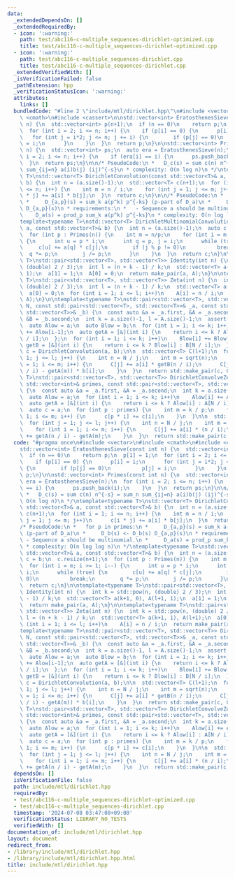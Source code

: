```yaml
---
data:
  _extendedDependsOn: []
  _extendedRequiredBy:
  - icon: ':warning:'
    path: test/abc116-c-multiple_sequences-dirichlet-optimized.cpp
    title: test/abc116-c-multiple_sequences-dirichlet-optimized.cpp
  - icon: ':warning:'
    path: test/abc116-c-multiple_sequences-dirichlet.cpp
    title: test/abc116-c-multiple_sequences-dirichlet.cpp
  _extendedVerifiedWith: []
  _isVerificationFailed: false
  _pathExtension: hpp
  _verificationStatusIcon: ':warning:'
  attributes:
    links: []
  bundledCode: "#line 2 \"include/mtl/dirichlet.hpp\"\n#include <vector>\n#include\
    \ <cmath>\n#include <cassert>\n\nstd::vector<int> EratosthenesSieve(const int\
    \ n) {\n  std::vector<int> p(n+1);\n  if (n == 0)\n    return p;\n  p[1] = 1;\n\
    \  for (int i = 2; i <= n; i++) {\n    if (p[i] == 0) {\n      p[i] = i;\n   \
    \   for (int j = i*2; j <= n; j += i) {\n        if (p[j] == 0)\n          p[j]\
    \ = i;\n      }\n    }\n  }\n  return p;\n}\n\nstd::vector<int> Primes(const int\
    \ n) {\n  std::vector<int> ps;\n  auto era = EratosthenesSieve(n);\n  for (int\
    \ i = 2; i <= n; i++) {\n    if (era[i] == i) {\n      ps.push_back(i);\n    }\n\
    \  }\n  return ps;\n}\n\n/* PseudoCode:\n *   D_c(s) = sum c(n) n^{-s} = sum_n\
    \ sum_{ij=n} a(i)b(j) (ij)^{-s}\n * complexity: O(n log n)\n */\ntemplate<typename\
    \ T>\nstd::vector<T> DirichletConvolution(const std::vector<T>& a, const std::vector<T>&\
    \ b) {\n  int n = (a.size()-1);\n  std::vector<T> c(n+1);\n  for (int i = 1; i\
    \ <= n; i++) {\n    int m = n / i;\n    for (int j = 1; j <= m; j++)\n      c[i\
    \ * j] += a[i] * b[j];\n  }\n  return c;\n}\n\n/* PseudoCode:\n *   for p in primes:\n\
    \ *     D_{a,p}(s) = sum_k a(p^k) p^{-ks} (p-part of D_a)\n *     D_b(s) <- D_b(s)\
    \ D_{a,p}(s)\n * requirements:\n *   - Sequence a should be multinomial.\n * \
    \    D_a(s) = prod_p sum_k a(p^k) p^{-ks}\n * complexity: O(n log log n)\n */\n\
    template<typename T>\nstd::vector<T> DirichletMultinomialConvolution(const std::vector<T>&\
    \ a, const std::vector<T>& b) {\n  int n = (a.size()-1);\n  auto c = b;\n  c.resize(n+1);\n\
    \  for (int p : Primes(n)) {\n    int m = n/p;\n    for (int i = m; i >= 1; i--)\
    \ {\n      int u = p * i;\n      int q = p, j = i;\n      while (true) {\n   \
    \     c[u] += a[q] * c[j];\n        if (j % p != 0)\n          break;\n      \
    \  q *= p;\n        j /= p;\n      }\n    }\n  }\n  return c;\n}\n\ntemplate<typename\
    \ T>\nstd::pair<std::vector<T>, std::vector<T>> Identity(int n) {\n  int k = std::pow(n,\
    \ (double) 2 / 3);\n  int l = (n + k - 1) / k;\n  std::vector<T> a(k+1, 0), A(l+1,\
    \ 1);\n  a[1] = 1;\n  A[0] = 0;\n  return make_pair(a, A);\n}\n\ntemplate<typename\
    \ T>\nstd::pair<std::vector<T>, std::vector<T>> Zeta(int n) {\n  int k = std::pow(n,\
    \ (double) 2 / 3);\n  int l = (n + k - 1) / k;\n  std::vector<T> a(k+1, 1), A(l+1);\n\
    \  a[0] = 0;\n  for (int i = 1; i <= l; i++)\n    A[i] = n / i;\n  return make_pair(a,\
    \ A);\n}\n\ntemplate<typename T>\nstd::pair<std::vector<T>, std::vector<T>> DirichletConvolveOptimal(int\
    \ N, const std::pair<std::vector<T>, std::vector<T>>& _a, const std::pair<std::vector<T>,\
    \ std::vector<T>>& _b) {\n  const auto &a = _a.first, &A = _a.second, &b = _b.first,\
    \ &B = _b.second;\n  int k = a.size()-1, l = A.size()-1;\n  assert(k * l >= N);\n\
    \  auto Alow = a;\n  auto Blow = b;\n  for (int i = 1; i <= k; i++)\n    Alow[i]\
    \ += Alow[i-1];\n  auto getA = [&](int i) {\n    return i <= k ? Alow[i] : A[N\
    \ / i];\n  };\n  for (int i = 1; i <= k; i++)\n    Blow[i] += Blow[i-1];\n  auto\
    \ getB = [&](int i) {\n    return i <= k ? Blow[i] : B[N / i];\n  };\n\n  auto\
    \ c = DirichletConvolution(a, b);\n\n  std::vector<T> C(l+1);\n  for (int j =\
    \ 1; j <= l; j++) {\n    int n = N / j;\n    int m = sqrt(n);\n    for (int i\
    \ = 1; i <= m; i++) {\n      C[j] += a[i] * getB(n / i);\n      C[j] += (getA(n\
    \ / i) - getA(m)) * b[i];\n    }\n  }\n  return std::make_pair(c, C);\n}\n\ntemplate<typename\
    \ T>\nstd::pair<std::vector<T>, std::vector<T>> DirichletConvolveZeta(int N, const\
    \ std::vector<int>& primes, const std::pair<std::vector<T>, std::vector<T>>& _a)\
    \ {\n  const auto &a = _a.first, &A = _a.second;\n  int k = a.size()-1, l = A.size()-1;\n\
    \  auto Alow = a;\n  for (int i = 1; i <= k; i++)\n    Alow[i] += Alow[i-1];\n\
    \  auto getA = [&](int i) {\n    return i <= k ? Alow[i] : A[N / i];\n  };\n\n\
    \  auto c = a;\n  for (int p : primes) {\n    int m = k / p;\n    for (int i =\
    \ 1; i <= m; i++) {\n      c[p * i] += c[i];\n    }\n  }\n\n  std::vector<T> C(l+1);\n\
    \  for (int j = 1; j <= l; j++) {\n    int n = N / j;\n    int m = std::sqrt(n);\n\
    \    for (int i = 1; i <= m; i++) {\n      C[j] += a[i] * (n / i);\n      C[j]\
    \ += getA(n / i) - getA(m);\n    }\n  }\n  return std::make_pair(c, C);\n}\n"
  code: "#pragma once\n#include <vector>\n#include <cmath>\n#include <cassert>\n\n\
    std::vector<int> EratosthenesSieve(const int n) {\n  std::vector<int> p(n+1);\n\
    \  if (n == 0)\n    return p;\n  p[1] = 1;\n  for (int i = 2; i <= n; i++) {\n\
    \    if (p[i] == 0) {\n      p[i] = i;\n      for (int j = i*2; j <= n; j += i)\
    \ {\n        if (p[j] == 0)\n          p[j] = i;\n      }\n    }\n  }\n  return\
    \ p;\n}\n\nstd::vector<int> Primes(const int n) {\n  std::vector<int> ps;\n  auto\
    \ era = EratosthenesSieve(n);\n  for (int i = 2; i <= n; i++) {\n    if (era[i]\
    \ == i) {\n      ps.push_back(i);\n    }\n  }\n  return ps;\n}\n\n/* PseudoCode:\n\
    \ *   D_c(s) = sum c(n) n^{-s} = sum_n sum_{ij=n} a(i)b(j) (ij)^{-s}\n * complexity:\
    \ O(n log n)\n */\ntemplate<typename T>\nstd::vector<T> DirichletConvolution(const\
    \ std::vector<T>& a, const std::vector<T>& b) {\n  int n = (a.size()-1);\n  std::vector<T>\
    \ c(n+1);\n  for (int i = 1; i <= n; i++) {\n    int m = n / i;\n    for (int\
    \ j = 1; j <= m; j++)\n      c[i * j] += a[i] * b[j];\n  }\n  return c;\n}\n\n\
    /* PseudoCode:\n *   for p in primes:\n *     D_{a,p}(s) = sum_k a(p^k) p^{-ks}\
    \ (p-part of D_a)\n *     D_b(s) <- D_b(s) D_{a,p}(s)\n * requirements:\n *  \
    \ - Sequence a should be multinomial.\n *     D_a(s) = prod_p sum_k a(p^k) p^{-ks}\n\
    \ * complexity: O(n log log n)\n */\ntemplate<typename T>\nstd::vector<T> DirichletMultinomialConvolution(const\
    \ std::vector<T>& a, const std::vector<T>& b) {\n  int n = (a.size()-1);\n  auto\
    \ c = b;\n  c.resize(n+1);\n  for (int p : Primes(n)) {\n    int m = n/p;\n  \
    \  for (int i = m; i >= 1; i--) {\n      int u = p * i;\n      int q = p, j =\
    \ i;\n      while (true) {\n        c[u] += a[q] * c[j];\n        if (j % p !=\
    \ 0)\n          break;\n        q *= p;\n        j /= p;\n      }\n    }\n  }\n\
    \  return c;\n}\n\ntemplate<typename T>\nstd::pair<std::vector<T>, std::vector<T>>\
    \ Identity(int n) {\n  int k = std::pow(n, (double) 2 / 3);\n  int l = (n + k\
    \ - 1) / k;\n  std::vector<T> a(k+1, 0), A(l+1, 1);\n  a[1] = 1;\n  A[0] = 0;\n\
    \  return make_pair(a, A);\n}\n\ntemplate<typename T>\nstd::pair<std::vector<T>,\
    \ std::vector<T>> Zeta(int n) {\n  int k = std::pow(n, (double) 2 / 3);\n  int\
    \ l = (n + k - 1) / k;\n  std::vector<T> a(k+1, 1), A(l+1);\n  a[0] = 0;\n  for\
    \ (int i = 1; i <= l; i++)\n    A[i] = n / i;\n  return make_pair(a, A);\n}\n\n\
    template<typename T>\nstd::pair<std::vector<T>, std::vector<T>> DirichletConvolveOptimal(int\
    \ N, const std::pair<std::vector<T>, std::vector<T>>& _a, const std::pair<std::vector<T>,\
    \ std::vector<T>>& _b) {\n  const auto &a = _a.first, &A = _a.second, &b = _b.first,\
    \ &B = _b.second;\n  int k = a.size()-1, l = A.size()-1;\n  assert(k * l >= N);\n\
    \  auto Alow = a;\n  auto Blow = b;\n  for (int i = 1; i <= k; i++)\n    Alow[i]\
    \ += Alow[i-1];\n  auto getA = [&](int i) {\n    return i <= k ? Alow[i] : A[N\
    \ / i];\n  };\n  for (int i = 1; i <= k; i++)\n    Blow[i] += Blow[i-1];\n  auto\
    \ getB = [&](int i) {\n    return i <= k ? Blow[i] : B[N / i];\n  };\n\n  auto\
    \ c = DirichletConvolution(a, b);\n\n  std::vector<T> C(l+1);\n  for (int j =\
    \ 1; j <= l; j++) {\n    int n = N / j;\n    int m = sqrt(n);\n    for (int i\
    \ = 1; i <= m; i++) {\n      C[j] += a[i] * getB(n / i);\n      C[j] += (getA(n\
    \ / i) - getA(m)) * b[i];\n    }\n  }\n  return std::make_pair(c, C);\n}\n\ntemplate<typename\
    \ T>\nstd::pair<std::vector<T>, std::vector<T>> DirichletConvolveZeta(int N, const\
    \ std::vector<int>& primes, const std::pair<std::vector<T>, std::vector<T>>& _a)\
    \ {\n  const auto &a = _a.first, &A = _a.second;\n  int k = a.size()-1, l = A.size()-1;\n\
    \  auto Alow = a;\n  for (int i = 1; i <= k; i++)\n    Alow[i] += Alow[i-1];\n\
    \  auto getA = [&](int i) {\n    return i <= k ? Alow[i] : A[N / i];\n  };\n\n\
    \  auto c = a;\n  for (int p : primes) {\n    int m = k / p;\n    for (int i =\
    \ 1; i <= m; i++) {\n      c[p * i] += c[i];\n    }\n  }\n\n  std::vector<T> C(l+1);\n\
    \  for (int j = 1; j <= l; j++) {\n    int n = N / j;\n    int m = std::sqrt(n);\n\
    \    for (int i = 1; i <= m; i++) {\n      C[j] += a[i] * (n / i);\n      C[j]\
    \ += getA(n / i) - getA(m);\n    }\n  }\n  return std::make_pair(c, C);\n}\n"
  dependsOn: []
  isVerificationFile: false
  path: include/mtl/dirichlet.hpp
  requiredBy:
  - test/abc116-c-multiple_sequences-dirichlet-optimized.cpp
  - test/abc116-c-multiple_sequences-dirichlet.cpp
  timestamp: '2024-07-08 03:47:08+09:00'
  verificationStatus: LIBRARY_NO_TESTS
  verifiedWith: []
documentation_of: include/mtl/dirichlet.hpp
layout: document
redirect_from:
- /library/include/mtl/dirichlet.hpp
- /library/include/mtl/dirichlet.hpp.html
title: include/mtl/dirichlet.hpp
---
```

